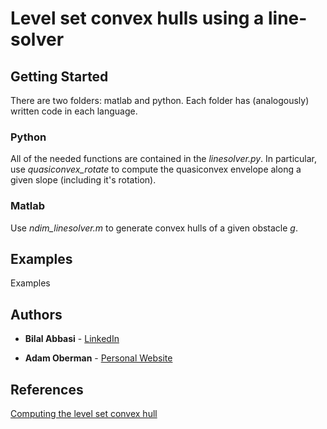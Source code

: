 # Level set convex hulls using a line-solver  


## Getting Started

There are two folders: matlab and python. Each folder has (analogously) written code in each language.

### Python

All of the needed functions are contained in the *linesolver.py*. In particular, use *quasiconvex_rotate* to compute the quasiconvex envelope along a given slope (including it's rotation).

### Matlab

Use *ndim_linesolver.m* to generate convex hulls of a given obstacle *g*.

## Examples

Examples
## Authors

* **Bilal Abbasi** - [LinkedIn](https://www.linkedin.com/in/bilal-abbasi-51948655/)

* **Adam Oberman** - [Personal Website](http://www.adamoberman.net/)

## References
[Computing the level set convex hull](https://link.springer.com/epdf/10.1007/s10915-017-0522-8?author_access_token=JnmJ60gsLcGVYBUk5YOHQfe4RwlQNchNByi7wbcMAY4q8AK9yRT_34Luo0ewQQvaIbok4C6M-tOz6nND-LBp0wwaj-w0BFOm8Tkquc1IdL1NsVIMJXgfJjyeoRDaaQfjlJksXJIMT6E4ssVfKHeJuQ\%3D\%3D)
